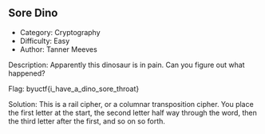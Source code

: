## Sore Dino

- Category: Cryptography
- Difficulty: Easy
- Author: Tanner Meeves

Description:
Apparently this dinosaur is in pain. Can you figure out what happened?

Flag:
byuctf{i_have_a_dino_sore_throat}

Solution:
This is a rail cipher, or a columnar transposition cipher. You place the first letter at the start, the second letter half way through the word, then the third letter after the first, and so on so forth.
